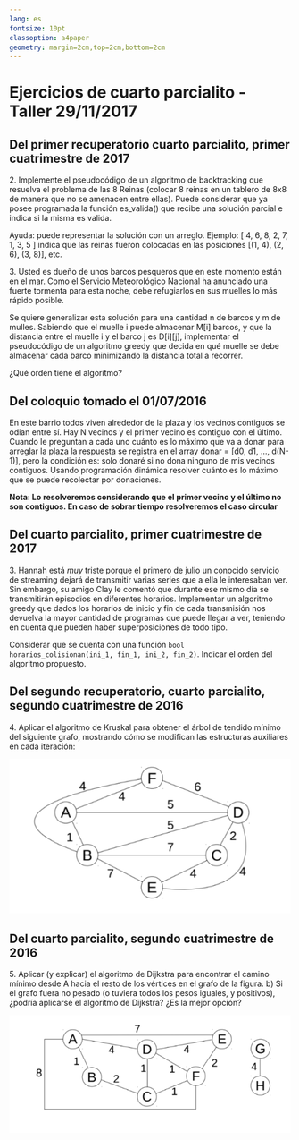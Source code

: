 ```yaml
---
lang: es
fontsize: 10pt
classoption: a4paper
geometry: margin=2cm,top=2cm,bottom=2cm
---
```


# Ejercicios de cuarto parcialito - Taller 29/11/2017


## Del primer recuperatorio cuarto parcialito, primer cuatrimestre de 2017
2.&nbsp;Implemente el pseudocódigo de un algoritmo de backtracking que resuelva el problema de las 8 Reinas (colocar 8 reinas en un tablero de 8x8 de manera que no se amenacen entre ellas). Puede considerar que ya posee programada la función es_valida() que recibe una solución parcial e indica si la misma es valida.

Ayuda: puede representar la solución con un arreglo. Ejemplo: [ 4, 6, 8, 2, 7, 1, 3, 5 ] indica que las reinas fueron colocadas en las posiciones [(1, 4), (2, 6), (3, 8)], etc.

3.&nbsp;Usted es dueño de unos barcos pesqueros que en este momento están en el mar. Como el Servicio Meteorológico Nacional ha anunciado una fuerte tormenta para esta noche, debe refugiarlos en sus muelles lo más rápido posible.

Se quiere generalizar esta solución para una cantidad n de barcos y m de mulles. Sabiendo que el muelle i puede almacenar M[i] barcos, y que la distancia entre el muelle i y el barco j es D[i][j], implementar el pseudocódigo de un algoritmo greedy que decida en qué muelle se debe almacenar cada barco minimizando la distancia total a recorrer.

¿Qué orden tiene el algoritmo?

## Del coloquio tomado el 01/07/2016

En este barrio todos viven alrededor de la plaza y los vecinos contiguos se odian entre sí. Hay N vecinos y el primer vecino es contiguo con el último. Cuando le preguntan a cada uno cuánto es lo máximo que va a donar para arreglar la plaza la respuesta se registra en el array donar = [d0, d1, …, d(N-1)], pero la condición es: solo donaré si no dona ninguno de mis vecinos contiguos. Usando programación dinámica resolver cuánto es lo máximo que se puede recolectar por donaciones.

**Nota: Lo resolveremos considerando que el primer vecino y el último no son contiguos. En caso de sobrar tiempo resolveremos el caso circular**


## Del cuarto parcialito, primer cuatrimestre de 2017

3.&nbsp;Hannah está _muy_ triste porque el primero de julio un conocido servicio de streaming dejará de transmitir varias series que a ella le interesaban ver. Sin embargo, su amigo Clay le comentó que durante ese mismo día se transmitirán episodios en diferentes horarios.
Implementar un algoritmo greedy que dados los horarios de inicio y fin de cada transmisión nos devuelva la mayor cantidad de programas que puede llegar a ver, teniendo en cuenta que pueden haber superposiciones de todo tipo.

Considerar que se cuenta con una función `bool horarios_colisionan(ini_1, fin_1, ini_2, fin_2)`. Indicar el orden del algoritmo propuesto.

## Del segundo recuperatorio, cuarto parcialito, segundo cuatrimestre de 2016

4.&nbsp;Aplicar el algoritmo de Kruskal para obtener el árbol de tendido mínimo del siguiente grafo, mostrando cómo se modifican las estructuras auxiliares en cada iteración:

![Grafo arbol de tendido mínimo](img/mst.png)

## Del cuarto parcialito, segundo cuatrimestre de 2016

5.&nbsp;Aplicar (y explicar) el algoritmo de Dijkstra para encontrar el camino mínimo desde A hacia el resto de los vértices en el grafo de la figura.
b) Si el grafo fuera no pesado (o tuviera todos los pesos iguales, y positivos), ¿podría aplicarse el algoritmo de Dijkstra? ¿Es la mejor opción?

![Grafo camino mínimo](img/dijkstra.png)
